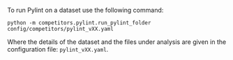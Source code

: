 To run Pylint on a dataset use the following command:
```shell
python -m competitors.pylint.run_pylint_folder config/competitors/pylint_vXX.yaml
```

Where the details of the dataset and the files under analysis are given in the configuration file: `pylint_vXX.yaml`.